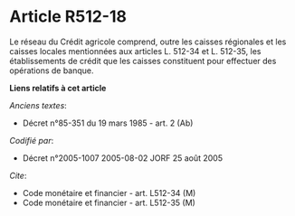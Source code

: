 # Article R512-18

Le réseau du Crédit agricole comprend, outre les caisses régionales et les caisses locales mentionnées aux articles L. 512-34
et L. 512-35, les établissements de crédit que les caisses constituent pour effectuer des opérations de banque.

**Liens relatifs à cet article**

_Anciens textes_:

  - Décret n°85-351 du 19 mars 1985 - art. 2 (Ab)

_Codifié par_:

  - Décret n°2005-1007 2005-08-02 JORF 25 août 2005

_Cite_:

  - Code monétaire et financier - art. L512-34 (M)
  - Code monétaire et financier - art. L512-35 (M)
